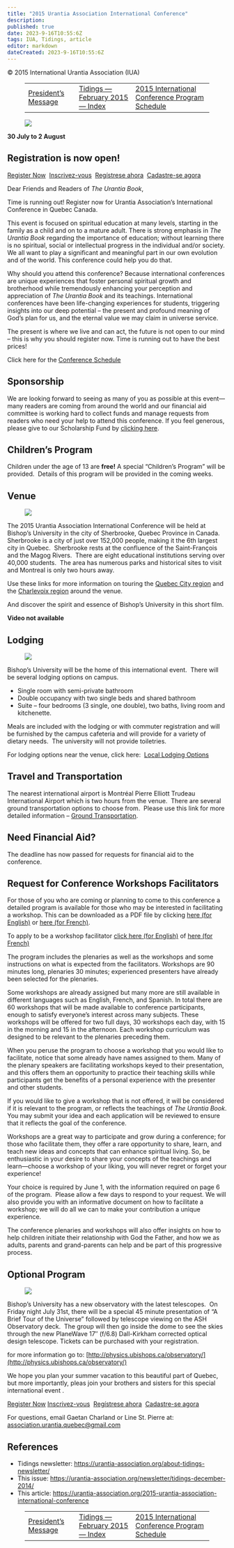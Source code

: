 ```yaml
---
title: "2015 Urantia Association International Conference"
description: 
published: true
date: 2023-9-16T10:55:6Z
tags: IUA, Tidings, article
editor: markdown
dateCreated: 2023-9-16T10:55:6Z
---
```


<p class="v-card v-sheet theme--light gray lighten-3 px-2">© 2015 International Urantia Association (IUA)</p>
<figure class="table chapter-navigator">
  <table>
    <tbody>
      <tr>
        <td>
        <a href="/en/article/Chris_Wood/presidents_february_2015_message">
          <span class="mdi mdi-arrow-left-drop-circle"></span><span class="pl-2">President’s Message</span>
        </a>
        </td>
        <td>
        <a href="/en/index/articles_iua_tidings#tidings-february-2015">
          <span class="mdi mdi-book-open-variant"></span><span class="pl-2">Tidings — February 2015 — Index</span>
        </a>
        </td>
        <td>
        <a href="/en/article/IUA_Tidings/IUA_2015_conference_program_schedule">
          <span class="pr-2">2015 International Conference Program Schedule</span><span class="mdi mdi-arrow-right-drop-circle"></span>
        </a>
        </td>
      </tr>
    </tbody>
  </table>
</figure>


<figure id="Figure_1" class="image urantiapedia">
<img src="/image/article/IUA_Tidings/AssocConf_2015-Mailchimp-headerD.jpg">
</figure>

**30 July to 2 August**

## Registration is now open!

[Register Now](https://www.regonline.ca/2015urantiainternationalconference)  [Inscrivez-vous](https://www.regonline.ca/2015urantiainternationalconferencecopy)  [Regístrese ahora](https://www.regonline.ca/builder/site/Default.aspx?EventID=1646213)  [Cadastre-se agora](https://www.regonline.ca/2015urantiainternationalconferencecopy_1651599)

Dear Friends and Readers of _The Urantia Book_,

Time is running out! Register now for Urantia Association’s International Conference in Quebec Canada.

This event is focused on spiritual education at many levels, starting in the family as a child and on to a mature adult. There is strong emphasis in _The Urantia Book_ regarding the importance of education; without learning there is no spiritual, social or intellectual progress in the individual and/or society. We all want to play a significant and meaningful part in our own evolution and of the world. This conference could help you do that.

Why should you attend this conference? Because international conferences are unique experiences that foster personal spiritual growth and brotherhood while tremendously enhancing your perception and appreciation of _The Urantia Book_ and its teachings. International conferences have been life-changing experiences for students, triggering insights into our deep potential – the present and profound meaning of God’s plan for us, and the eternal value we may claim in universe service.

The present is where we live and can act, the future is not open to our mind – this is why you should register now. Time is running out to have the best prices!

Click here for the [Conference Schedule](http://urantia-association.org/2015/02/28/program-schedule/)

## Sponsorship

We are looking forward to seeing as many of you as possible at this event—many readers are coming from around the world and our financial aid committee is working hard to collect funds and manage requests from readers who need your help to attend this conference. If you feel generous, please give to our Scholarship Fund by [clicking here](https://urantia-association.org/get-involved/support-uai/).

## Children’s Program

Children under the age of 13 are **free!**  A special “Children’s Program” will be provided.  Details of this program will be provided in the coming weeks.

## Venue

<figure id="Figure_2" class="image urantiapedia image-style-align-right">
<img src="/image/article/IUA_Tidings/250px-Rue_Wellington_Nord1.jpg">
</figure>

The 2015 Urantia Association International Conference will be held at Bishop’s University in the city of Sherbrooke, Quebec Province in Canada.   Sherbrooke is a city of just over 152,000 people, making it the 6th largest city in Quebec.  Sherbrooke rests at the confluence of the Saint-François and the Magog Rivers.  There are eight educational institutions serving over 40,000 students.  The area has numerous parks and historical sites to visit and Montreal is only two hours away.

Use these links for more information on touring the [Quebec City region](http://www.quebecregion.com/en/what-to-do/activities-attractions/must-see-attractions/ "Quebec City Region Tour Information") and the [Charlevoix region](http://www.tourisme-charlevoix.com/en) around the venue.

And discover the spirit and essence of Bishop’s University in this short film.

**Video not available**
<br style="clear:both;"/>

## Lodging

<figure id="Figure_3" class="image urantiapedia">
<img src="/image/article/IUA_Tidings/campus-aerial-11.jpg">
</figure>

Bishop’s University will be the home of this international event.  There will be several lodging options on campus.

- Single room with semi-private bathroom
- Double occupancy with two single beds and shared bathroom
- Suite – four bedrooms (3 single, one double), two baths, living room and kitchenette.

Meals are included with the lodging or with commuter registration and will be furnished by the campus cafeteria and will provide for a variety of dietary needs.  The university will not provide toiletries.

For lodging options near the venue, click here:  [Local Lodging Options](http://urantia-association.org/wp-content/uploads/2014/11/tableau-hebergement-2014-tous-capacite-accueil-tarifs-copie.pdf)

## Travel and Transportation

The nearest international airport is Montréal Pierre Elliott Trudeau International Airport which is two hours from the venue.  There are several ground transportation options to choose from.  Please use this link for more detailed information – [Ground Transportation](http://urantia-association.org/ground-transportation-to-from-airport/ "Detailed Ground Transportation Info").

## Need Financial Aid?

The deadline has now passed for requests for financial aid to the conference.

## Request for Conference Workshops Facilitators

For those of you who are coming or planning to come to this conference a detailed program is available for those who may be interested in facilitating a workshop. This can be downloaded as a PDF file by clicking [here (for English)](http://urantia-association.org/wp-content/uploads/2015/05/Program-final-Quebec-Conference-eng.pdf) or [here (for French)](http://urantia-association.org/wp-content/uploads/2015/05/Program-final-Quebec-Conference-fr.pdf).

To apply to be a workshop facilitator [click here (for English)](https://docs.google.com/forms/d/1dFhU_7ODA1p0fwEnv2T9Ye1JH5qBIUApm0yG8GqPKcQ/viewform?embedded=true#start=embed) of [here (for French)](https://docs.google.com/forms/d/1uQ6AFb7d8rp46bqPmk_JkRGFaTznl5Zan9P_APHDRaw/viewform?embedded=true)

The program includes the plenaries as well as the workshops and some instructions on what is expected from the facilitators. Workshops are 90 minutes long, plenaries 30 minutes; experienced presenters have already been selected for the plenaries.

Some workshops are already assigned but many more are still available in different languages such as English, French, and Spanish. In total there are 60 workshops that will be made available to conference participants, enough to satisfy everyone’s interest across many subjects. These workshops will be offered for two full days, 30 workshops each day, with 15 in the morning and 15 in the afternoon. Each workshop curriculum was designed to be relevant to the plenaries preceding them.

When you peruse the program to choose a workshop that you would like to facilitate, notice that some already have names assigned to them. Many of the plenary speakers are facilitating workshops keyed to their presentation, and this offers them an opportunity to practice their teaching skills while participants get the benefits of a personal experience with the presenter and other students.

If you would like to give a workshop that is not offered, it will be considered if it is relevant to the program, or reflects the teachings of _The Urantia Book_. You may submit your idea and each application will be reviewed to ensure that it reflects the goal of the conference.

Workshops are a great way to participate and grow during a conference; for those who facilitate them, they offer a rare opportunity to share, learn, and teach new ideas and concepts that can enhance spiritual living. So, be enthusiastic in your desire to share your concepts of the teachings and learn—choose a workshop of your liking, you will never regret or forget your experience!

Your choice is required by June 1, with the information required on page 6 of the program.  Please allow a few days to respond to your request. We will also provide you with an informative document on how to facilitate a workshop; we will do all we can to make your contribution a unique experience.

The conference plenaries and workshops will also offer insights on how to help children initiate their relationship with God the Father, and how we as adults, parents and grand-parents can help and be part of this progressive process.

## Optional Program

<figure id="Figure_4" class="image urantiapedia image-style-align-left">
<img src="/image/article/IUA_Tidings/Bishops-University-Astronomy-Ad-2014.jpg">
</figure>

Bishop’s University has a new observatory with the latest telescopes.  On Friday night July 31st, there will be a special 45 minute presentation of “A Brief Tour of the Universe” followed by telescope viewing on the ASH Observatory deck.  The group will then go inside the dome to see the skies through the new PlaneWave 17″ (f/6.8) Dall-Kirkham corrected optical design telescope. Tickets can be purchased with your registration.

for more information go to: [http://physics.ubishops.ca/observatory/](http://physics.ubishops.ca/observatory/)

We hope you plan your summer vacation to this beautiful part of Quebec, but more importantly, pleas join your brothers and sisters for this special international event .

[Register Now](https://www.regonline.ca/2015urantiainternationalconference) [Inscrivez-vous](https://www.regonline.ca/2015urantiainternationalconferencecopy)  [Regístrese ahora](https://www.regonline.ca/builder/site/Default.aspx?EventID=1646213)  [Cadastre-se agora](https://www.regonline.ca/2015urantiainternationalconferencecopy_1651599)

For questions, email Gaetan Charland or Line St. Pierre at: [association.urantia.quebec@gmail.com](mailto:association.urantia.quebec@gmail.com)
<br style="clear:both;"/>

## References

- Tidings newsletter: https://urantia-association.org/about-tidings-newsletter/
- This issue: https://urantia-association.org/newsletter/tidings-december-2014/
- This article: https://urantia-association.org/2015-urantia-association-international-conference

<figure class="table chapter-navigator">
  <table>
    <tbody>
      <tr>
        <td>
        <a href="/en/article/Chris_Wood/presidents_february_2015_message">
          <span class="mdi mdi-arrow-left-drop-circle"></span><span class="pl-2">President’s Message</span>
        </a>
        </td>
        <td>
        <a href="/en/index/articles_iua_tidings#tidings-february-2015">
          <span class="mdi mdi-book-open-variant"></span><span class="pl-2">Tidings — February 2015 — Index</span>
        </a>
        </td>
        <td>
        <a href="/en/article/IUA_Tidings/IUA_2015_conference_program_schedule">
          <span class="pr-2">2015 International Conference Program Schedule</span><span class="mdi mdi-arrow-right-drop-circle"></span>
        </a>
        </td>
      </tr>
    </tbody>
  </table>
</figure>
